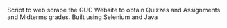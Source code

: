 Script to web scrape the GUC Website to obtain Quizzes and Assignments and Midterms grades.
Built using Selenium and Java